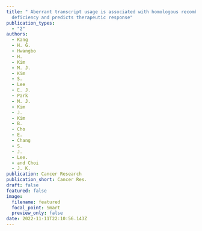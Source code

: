 ```yaml
---
title: " Aberrant transcript usage is associated with homologous recombination
  deficiency and predicts therapeutic response"
publication_types:
  - "2"
authors:
  - Kang
  - H. G.
  - Hwangbo
  - H.
  - Kim
  - M. J.
  - Kim
  - S.
  - Lee
  - E. J.
  - Park
  - M. J.
  - Kim
  - J.
  - Kim
  - B.
  - Cho
  - E.
  - Chang
  - S.
  - J.
  - Lee.
  - and Choi
  - J. K.
publication: Cancer Research
publication_short: Cancer Res.
draft: false
featured: false
image:
  filename: featured
  focal_point: Smart
  preview_only: false
date: 2022-11-11T22:10:56.143Z
---
```


